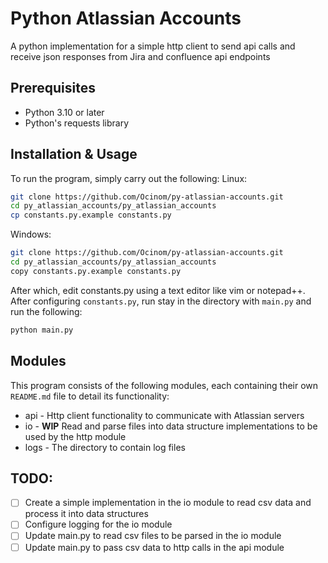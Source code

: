 # Python Atlassian Accounts
A python implementation for a simple http client to send api calls and receive json responses from Jira and confluence api endpoints

## Prerequisites
- Python 3.10 or later
- Python's requests library

## Installation & Usage
To run the program, simply carry out the following:
Linux:
```bash
git clone https://github.com/Ocinom/py-atlassian-accounts.git
cd py_atlassian_accounts/py_atlassian_accounts
cp constants.py.example constants.py
```
Windows:
```bash
git clone https://github.com/Ocinom/py-atlassian-accounts.git
cd py_atlassian_accounts/py_atlassian_accounts
copy constants.py.example constants.py
```
After which, edit constants.py using a text editor like vim or notepad++.
After configuring `constants.py`, run stay in the directory with `main.py` and run the following:
```bash
python main.py
```

## Modules
This program consists of the following modules, each containing their own `README.md` file to detail its functionality:
- api - Http client functionality to communicate with Atlassian servers
- io - **__WIP__**  Read and parse files into data structure implementations to be used by the http module
- logs - The directory to contain log files


## TODO:
- [ ] Create a simple implementation in the io module to read csv data and process it into data structures
- [ ] Configure logging for the io module
- [ ] Update main.py to read csv files to be parsed in the io module
- [ ] Update main.py to pass csv data to http calls in the api module
